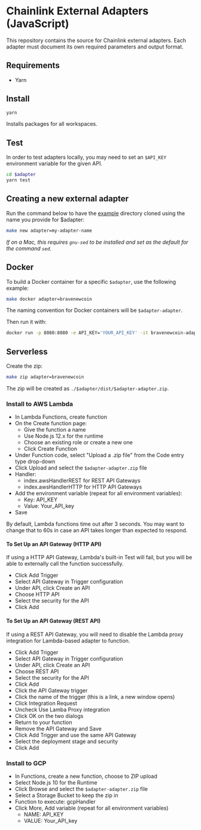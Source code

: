 # Chainlink External Adapters (JavaScript)

This repository contains the source for Chainlink external adapters. Each adapter must document its own required parameters and output format.

## Requirements

- Yarn

## Install

```bash
yarn
```

Installs packages for all workspaces.

## Test

In order to test adapters locally, you may need to set an `$API_KEY` environment variable for the given API.

```bash
cd $adapter
yarn test
```

## Creating a new external adapter

Run the command below to have the [example](./example) directory cloned using the name you provide for \$adapter:

```bash
make new adapter=my-adapter-name
```

_If on a Mac, this requires `gnu-sed` to be installed and set as the default for the command `sed`._

## Docker

To build a Docker container for a specific `$adapter`, use the following example:

```bash
make docker adapter=bravenewcoin
```

The naming convention for Docker containers will be `$adapter-adapter`.

Then run it with:

```bash
docker run -p 8080:8080 -e API_KEY='YOUR_API_KEY' -it bravenewcoin-adapter:latest
```

## Serverless

Create the zip:

```bash
make zip adapter=bravenewcoin
```

The zip will be created as `./$adapter/dist/$adapter-adapter.zip`.

### Install to AWS Lambda

- In Lambda Functions, create function
- On the Create function page:
  - Give the function a name
  - Use Node.js 12.x for the runtime
  - Choose an existing role or create a new one
  - Click Create Function
- Under Function code, select "Upload a .zip file" from the Code entry type drop-down
- Click Upload and select the `$adapter-adapter.zip` file
- Handler:
  - index.awsHandlerREST for REST API Gateways
  - index.awsHandlerHTTP for HTTP API Gateways
- Add the environment variable (repeat for all environment variables):
  - Key: API_KEY
  - Value: Your_API_key
- Save

By default, Lambda functions time out after 3 seconds. You may want to change that to 60s in case an API takes longer than expected to respond.

#### To Set Up an API Gateway (HTTP API)

If using a HTTP API Gateway, Lambda's built-in Test will fail, but you will be able to externally call the function successfully.

- Click Add Trigger
- Select API Gateway in Trigger configuration
- Under API, click Create an API
- Choose HTTP API
- Select the security for the API
- Click Add

#### To Set Up an API Gateway (REST API)

If using a REST API Gateway, you will need to disable the Lambda proxy integration for Lambda-based adapter to function.

- Click Add Trigger
- Select API Gateway in Trigger configuration
- Under API, click Create an API
- Choose REST API
- Select the security for the API
- Click Add
- Click the API Gateway trigger
- Click the name of the trigger (this is a link, a new window opens)
- Click Integration Request
- Uncheck Use Lamba Proxy integration
- Click OK on the two dialogs
- Return to your function
- Remove the API Gateway and Save
- Click Add Trigger and use the same API Gateway
- Select the deployment stage and security
- Click Add

### Install to GCP

- In Functions, create a new function, choose to ZIP upload
- Select Node.js 10 for the Runtime
- Click Browse and select the `$adapter-adapter.zip` file
- Select a Storage Bucket to keep the zip in
- Function to execute: gcpHandler
- Click More, Add variable (repeat for all environment variables)
  - NAME: API_KEY
  - VALUE: Your_API_key
